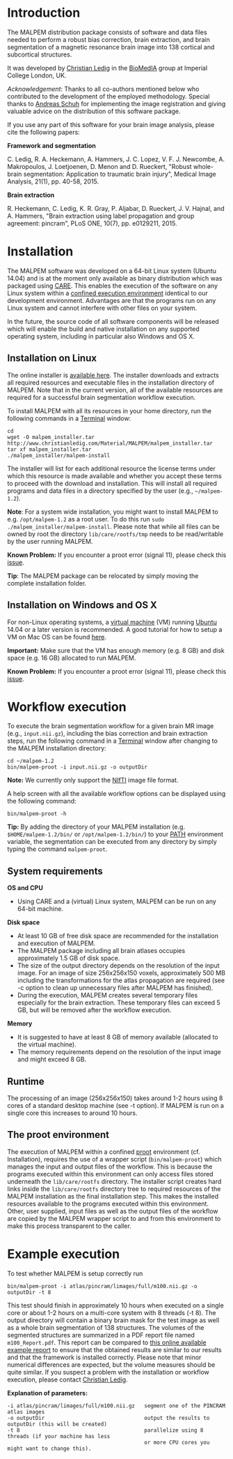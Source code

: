Introduction
============

The MALPEM distribution package consists of software and data files needed to perform a robust bias correction, brain extraction, and brain segmentation of a magnetic resonance brain image into 138 cortical and subcortical structures.

It was developed by [Christian Ledig][homepage] in the [BioMedIA][biomedia] group at
Imperial College London, UK.

_Acknowledgement_: Thanks to all co-authors mentioned below who contributed to the development of the employed methodology. Special thanks to [Andreas Schuh][schuschu] for implementing the image registration and giving valuable advice on the distribution of this software package.

If you use any part of this software for your brain image analysis,
please cite the following papers:

**Framework and segmentation**

   C. Ledig, R. A. Heckemann, A. Hammers, J. C. Lopez, V. F. J. Newcombe, A. Makropoulos, 
   J. Loetjoenen, D. Menon and D. Rueckert,
   "Robust whole-brain segmentation: Application to traumatic brain injury",
   Medical Image Analysis, 21(1), pp. 40-58, 2015.

**Brain extraction**

   R. Heckemann, C. Ledig, K. R. Gray, P. Aljabar, D. Rueckert, J. V. Hajnal, and A. Hammers,
   "Brain extraction using label propagation and group agreement: pincram",
   PLoS ONE, 10(7), pp. e0129211, 2015.

[homepage]: http://www.christianledig.com
[biomedia]: http://biomedic.doc.ic.ac.uk
[schuschu]: http://andreasschuh.com


Installation
============

The MALPEM software was developed on a 64-bit Linux system (Ubuntu 14.04) and is at the
moment only available as binary distribution which was packaged using [CARE][care].
This enables the execution of the software on any Linux system within a [confined execution
environment][proot] identical to our development environment. Advantages are that the
programs run on any Linux system and cannot interfere with other files on your system.

In the future, the source code of all software components will be released which will
enable the build and native installation on any supported operating system, including
in particular also Windows and OS X.

[care]: http://reproducible.io
[proot]: http://proot.me


Installation on Linux
---------------------

The online installer is [available here][download]. The installer downloads
and extracts all required resources and executable files in the installation directory
of MALPEM. Note that in the current version, all of the available resources are required
for a successful brain segmentation workflow execution.

To install MALPEM with all its resources in your home directory,
run the following commands in a [Terminal][terminal] window:

    cd
    wget -O malpem_installer.tar http://www.christianledig.com/Material/MALPEM/malpem_installer.tar
    tar xf malpem_installer.tar
    ./malpem_installer/malpem-install

The installer will list for each additional resource the license terms under which this
resource is made available and whether you accept these terms to proceed with the download
and installation. This will install all required programs and data files in a directory specified by the user (e.g., ```~/malpem-1.2```).

**Note**: For a system wide installation, you might want to install MALPEM to e.g. ```/opt/malpem-1.2``` as a root user. To do this run ```sudo ./malpem_installer/malpem-install```. Please note that while all files can be owned by root the directory ```lib/care/rootfs/tmp``` needs to  be read/writable by the user running MALPEM.

**Known Problem:** If you encounter a proot error (signal 11), please check this [issue][issue2].

**Tip**: The MALPEM package can be relocated by simply moving the complete installation folder.

[terminal]: https://help.ubuntu.com/community/UsingTheTerminal
[download]: http://www.christianledig.com/Material/MALPEM/malpem_installer.tar
[issue2]:  https://github.com/ledigchr/MALPEM/issues/2


Installation on Windows and OS X
--------------------------------

For non-Linux operating systems, a [virtual machine][vbox] (VM) running [Ubuntu][ubuntu] 14.04
or a later version is recommended. A good tutorial for how to setup a VM on Mac OS can be found [here][vmosx].

**Important:** Make sure that the VM has enough memory (e.g. 8 GB) and disk space (e.g. 16 GB) allocated to run MALPEM.

**Known Problem:** If you encounter a proot error (signal 11), please check this [issue][issue2].

[vbox]:   https://www.virtualbox.org
[ubuntu]: http://www.ubuntu.com/download/desktop
[vmosx]:  http://www.simplehelp.net/2015/06/09/how-to-install-ubuntu-on-your-mac/
[issue2]:  https://github.com/ledigchr/MALPEM/issues/2


Workflow execution
==================

To execute the brain segmentation workflow for a given brain MR image (e.g., ```input.nii.gz```),
including the bias correction and brain extraction steps, run the following command in a
[Terminal][terminal] window after changing to the MALPEM installation directory:

    cd ~/malpem-1.2
    bin/malpem-proot -i input.nii.gz -o outputDir

**Note:** We currently only support the [NIfTI][nifti] image file format.

A help screen with all the available workflow options can be displayed using the following
command:

    bin/malpem-proot -h

**Tip:** By adding the directory of your MALPEM installation (e.g. ```$HOME/malpem-1.2/bin/``` or ```/opt/malpem-1.2/bin/```)
to your [PATH][pathenv] environment variable, the segmentation can be executed from any
directory by simply typing the command ```malpem-proot```.

[nifti]: http://nifti.nimh.nih.gov
[pathenv]: http://www.cyberciti.biz/faq/unix-linux-adding-path/


System requirements
-------------------

**OS and CPU**

- Using CARE and a (virtual) Linux system, MALPEM can be run on any 64-bit machine.

**Disk space**

- At least 10 GB of free disk space are recommended for the installation and execution of MALPEM.
- The MALPEM package including all brain atlases occupies approximately 1.5 GB of disk space.
- The size of the output directory depends on the resolution of the input image. 
  For an image of size 256x256x150 voxels, approximately 500 MB including the transformations
  for the atlas propagation are required (see -c option to clean up unnecessary files after MALPEM has finished).
- During the execution, MALPEM creates several temporary files especially for the brain extraction.
  These temporary files can exceed 5 GB, but will be removed after the workflow execution.

**Memory**

- It is suggested to have at least 8 GB of memory available (allocated to the virtual machine).
- The memory requirements depend on the resolution of the input image and might exceed 8 GB.


Runtime
-------

The processing of an image (256x256x150) takes around 1-2 hours using 8 cores of a standard
desktop machine (see -t option). If MALPEM is run on a single core this increases to 
around 10 hours.


The proot environment
-------

The execution of MALPEM within a confined [proot][proot] environment (cf. Installation),
requires the use of a wrapper script (```bin/malpem-proot```) which manages the input and
output files of the workflow. This is because the programs executed within this environment
can only access files stored underneath the ```lib/care/rootfs``` directory. The installer
script creates hard links inside the ```lib/care/rootfs``` directory tree to required
resources of the MALPEM installation as the final installation step. This makes the
installed resources available to the programs executed within this environment.
Other, user supplied, input files as well as the output files of the workflow are copied
by the MALPEM wrapper script to and from this environment to make this process transparent
to the caller.


Example execution
=================

To test whether MALPEM is setup correctly run

    bin/malpem-proot -i atlas/pincram/limages/full/m100.nii.gz -o outputDir -t 8

This test should finish in approximately 10 hours when executed on a single core or about 1-2 hours
on a multi-core system with 8 threads (-t 8). The output directory will contain a binary brain mask for the
test image as well as a whole brain segmentation of 138 structures.
The volumes of the segmented structures are summarized in a PDF report file named ```m100_Report.pdf```. This report can be
compared to [this online available example report][report] to ensure that the obtained results are
similar to our results and that the framework is installed correctly.
Please note that minor numerical differences are expected, but the volume measures should be quite similar. 
If you suspect a problem with the installation or workflow execution, please contact [Christian Ledig][contact].

[report]: http://www.christianledig.com/Material/MALPEM/m100_Report.pdf
[contact]: http://www.christianledig.com/contact.html

**Explanation of parameters:**

    -i atlas/pincram/limages/full/m100.nii.gz   segment one of the PINCRAM atlas images
    -o outputDir                                output the results to outputDir (this will be created)
    -t 8                                        parallelize using 8 threads (if your machine has less
                                                or more CPU cores you might want to change this).
